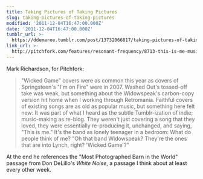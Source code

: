 ```yaml
---
title: Taking Pictures of Taking Pictures
slug: taking-pictures-of-taking-pictures
modified: '2011-12-04T16:47:00.000Z'
date: '2011-12-04T16:47:00.000Z'
tumblr_url: >-
  https://ddemaree.tumblr.com/post/13732066817/taking-pictures-of-taking-pictures
link_url: >-
  http://pitchfork.com/features/resonant-frequency/8713-this-is-me-music-making-as-re-blog/
---
```

Mark Richardson, for Pitchfork:

> "Wicked Game" covers were as common this year as covers of Springsteen's "I'm on Fire" were in 2007. Washed Out's tossed-off take was weak, but something about the Widowspeak's carbon-copy version hit home when I working through Retromania. Faithful covers of existing songs are as old as popular music, but something here felt new: It was part of what I heard as the subtle Tumblr-ization of indie; music-making as re-blog. They weren't just covering a song that they loved, they were essentially re-producing it, unchanged, and saying, "This is me." It's the band as lonely teenager in a bedroom: What do people think of me? "Oh that band Widowspeak? They're the ones that are into Lynch, right? 'Wicked Game'?"

At the end he references the "Most Photographed Barn in the World" passage from Don DeLillo's _White Noise_, a passage I think about at least every other week.
